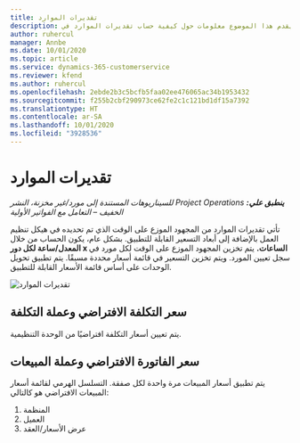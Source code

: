 ```yaml
---
title: تقديرات الموارد
description: يقدم هذا الموضوع معلومات حول كيفية حساب تقديرات الموارد في Project Operations.
author: ruhercul
manager: Annbe
ms.date: 10/01/2020
ms.topic: article
ms.service: dynamics-365-customerservice
ms.reviewer: kfend
ms.author: ruhercul
ms.openlocfilehash: 2ebde2b3c5bcfb5faa02ee476065ac34b1953432
ms.sourcegitcommit: f255b2cbf290973ce62fe2c1c121bd1df15a7392
ms.translationtype: HT
ms.contentlocale: ar-SA
ms.lasthandoff: 10/01/2020
ms.locfileid: "3928536"
---
```

# <a name="resource-estimates"></a>تقديرات الموارد

_**ينطبق علي:** ‏‫Project Operations للسيناريوهات المستندة إلى مورد/غير مخزنة‬، ‏‫النشر الخفيف – التعامل مع الفواتير الأولية‬_

تأتي تقديرات الموارد من المجهود الموزع على الوقت الذي تم تحديده في هيكل تنظيم العمل بالإضافة إلى أبعاد التسعير القابلة للتطبيق. بشكل عام، يكون الحساب من خلال **المعدل/ساعة لكل دور x الساعات.** يتم تخزين المجهود الموزع على الوقت لكل مورد في سجل تعيين المورد. ويتم تخزين التسعير في قائمة أسعار محددة مسبقًا. يتم تطبيق تحويل الوحدات على أساس قائمة الأسعار القابلة للتطبيق.

![تقديرات الموارد](./media/navigation12.png)

## <a name="default-cost-price-and-cost-currency"></a>سعر التكلفة الافتراضي وعملة التكلفة

يتم تعيين أسعار التكلفة افتراضيًا من الوحدة التنظيمية.

## <a name="default-bill-rate-and-sales-currency"></a>سعر الفاتورة الافتراضي وعملة المبيعات

يتم تطبيق أسعار المبيعات مرة واحدة لكل صفقة. التسلسل الهرمي لقائمة أسعار المبيعات الافتراضي هو كالتالي:

1. المنظمة
2. العميل
3. عرض الأسعار/العقد
